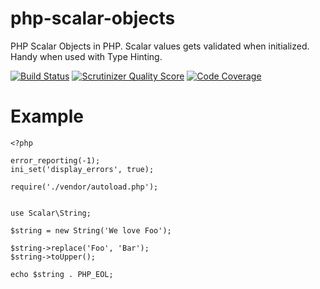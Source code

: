 php-scalar-objects
==================

PHP Scalar Objects in PHP. Scalar values gets validated when initialized. Handy when used with Type Hinting.

[![Build Status](https://travis-ci.org/void-sector/php-scalar-objects.png?branch=master)](https://travis-ci.org/void-sector/php-scalar-objects)
[![Scrutinizer Quality Score](https://scrutinizer-ci.com/g/void-sector/php-scalar-objects/badges/quality-score.png?s=03a5c3db1004cccb4a6bcd9aeb91db8e56a01a43)](https://scrutinizer-ci.com/g/void-sector/php-scalar-objects/)
[![Code Coverage](https://scrutinizer-ci.com/g/void-sector/php-scalar-objects/badges/coverage.png?s=b527f7d7564220fea80be65f2475fe5b0c4a18dd)](https://scrutinizer-ci.com/g/void-sector/php-scalar-objects/)

# Example

    <?php

    error_reporting(-1);
    ini_set('display_errors', true);

    require('./vendor/autoload.php');


    use Scalar\String;

    $string = new String('We love Foo');

    $string->replace('Foo', 'Bar');
    $string->toUpper();

    echo $string . PHP_EOL;
